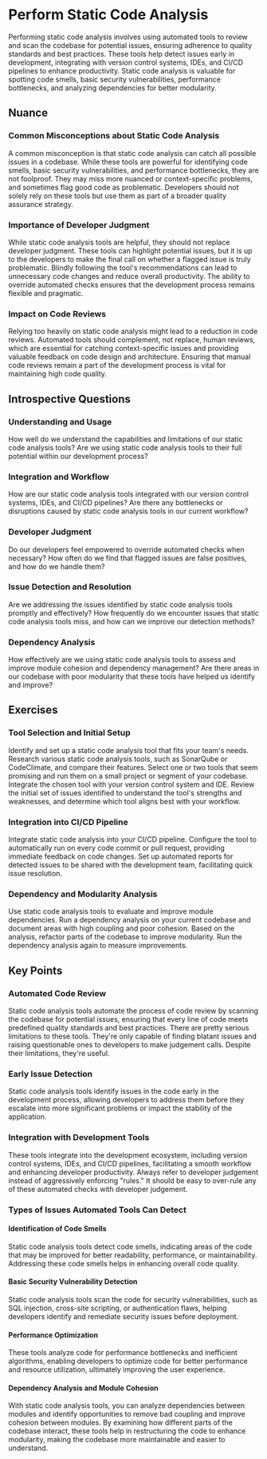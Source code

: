 # Perform Static Code Analysis

Performing static code analysis involves using automated tools to review and scan the codebase for potential issues, ensuring adherence to quality standards and best practices.
These tools help detect issues early in development, integrating with version control systems, IDEs, and CI/CD pipelines to enhance productivity.
Static code analysis is valuable for spotting code smells, basic security vulnerabilities, performance bottlenecks, and analyzing dependencies for better modularity.

## Nuance

### Common Misconceptions about Static Code Analysis

A common misconception is that static code analysis can catch all possible issues in a codebase.
While these tools are powerful for identifying code smells, basic security vulnerabilities, and performance bottlenecks, they are not foolproof.
They may miss more nuanced or context-specific problems, and sometimes flag good code as problematic.
Developers should not solely rely on these tools but use them as part of a broader quality assurance strategy.

### Importance of Developer Judgment

While static code analysis tools are helpful, they should not replace developer judgment.
These tools can highlight potential issues, but it is up to the developers to make the final call on whether a flagged issue is truly problematic.
Blindly following the tool's recommendations can lead to unnecessary code changes and reduce overall productivity.
The ability to override automated checks ensures that the development process remains flexible and pragmatic.

### Impact on Code Reviews

Relying too heavily on static code analysis might lead to a reduction in code reviews.
Automated tools should complement, not replace, human reviews, which are essential for catching context-specific issues and providing valuable feedback on code design and architecture.
Ensuring that manual code reviews remain a part of the development process is vital for maintaining high code quality.

## Introspective Questions

### Understanding and Usage

How well do we understand the capabilities and limitations of our static code analysis tools?
Are we using static code analysis tools to their full potential within our development process?

### Integration and Workflow

How are our static code analysis tools integrated with our version control systems, IDEs, and CI/CD pipelines?
Are there any bottlenecks or disruptions caused by static code analysis tools in our current workflow?

### Developer Judgment

Do our developers feel empowered to override automated checks when necessary?
How often do we find that flagged issues are false positives, and how do we handle them?

### Issue Detection and Resolution

Are we addressing the issues identified by static code analysis tools promptly and effectively?
How frequently do we encounter issues that static code analysis tools miss, and how can we improve our detection methods?

### Dependency Analysis

How effectively are we using static code analysis tools to assess and improve module cohesion and dependency management?
Are there areas in our codebase with poor modularity that these tools have helped us identify and improve?

## Exercises

### Tool Selection and Initial Setup

Identify and set up a static code analysis tool that fits your team's needs.
Research various static code analysis tools, such as SonarQube or CodeClimate, and compare their features.
Select one or two tools that seem promising and run them on a small project or segment of your codebase.
Integrate the chosen tool with your version control system and IDE.
Review the initial set of issues identified to understand the tool's strengths and weaknesses, and determine which tool aligns best with your workflow.

### Integration into CI/CD Pipeline

Integrate static code analysis into your CI/CD pipeline.
Configure the tool to automatically run on every code commit or pull request, providing immediate feedback on code changes.
Set up automated reports for detected issues to be shared with the development team, facilitating quick issue resolution.

### Dependency and Modularity Analysis

Use static code analysis tools to evaluate and improve module dependencies.
Run a dependency analysis on your current codebase and document areas with high coupling and poor cohesion.
Based on the analysis, refactor parts of the codebase to improve modularity.
Run the dependency analysis again to measure improvements.

## Key Points

### Automated Code Review

Static code analysis tools automate the process of code review by scanning the codebase for potential issues, ensuring that every line of code meets predefined quality standards and best practices. There are pretty serious limitations to these tools. They're only capable of finding blatant issues and raising questionable ones to developers to make judgement calls. Despite their limitations, they're useful.

### Early Issue Detection

Static code analysis tools identify issues in the code early in the development process, allowing developers to address them before they escalate into more significant problems or impact the stability of the application.

### Integration with Development Tools

These tools integrate into the development ecosystem, including version control systems, IDEs, and CI/CD pipelines, facilitating a smooth workflow and enhancing developer productivity. Always refer to developer judgement instead of aggressively enforcing "rules." It should be easy to over-rule any of these automated checks with developer judgement.

### Types of Issues Automated Tools Can Detect

#### Identification of Code Smells

Static code analysis tools detect code smells, indicating areas of the code that may be improved for better readability, performance, or maintainability.
Addressing these code smells helps in enhancing overall code quality.

#### Basic Security Vulnerability Detection

Static code analysis tools scan the code for security vulnerabilities, such as SQL injection, cross-site scripting, or authentication flaws, helping developers identify and remediate security issues before deployment.

#### Performance Optimization

These tools analyze code for performance bottlenecks and inefficient algorithms, enabling developers to optimize code for better performance and resource utilization, ultimately improving the user experience.

#### Dependency Analysis and Module Cohesion

With static code analysis tools, you can analyze dependencies between modules and identify opportunities to remove bad coupling and improve cohesion between modules. By examining how different parts of the codebase interact, these tools help in restructuring the code to enhance modularity, making the codebase more maintainable and easier to understand.

